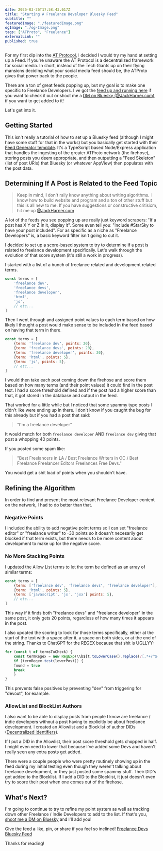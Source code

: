 ```yaml
---
date: 2025-03-26T17:58:43.617Z
title: "Starting A Freelance Developer Bluesky Feed" 
subtitle: ""
featuredImage: "./featuredImage.png"
ogImage: "./og-Image.png"
tags: ["ATProto", "Freelance"]
externalLink: ""
published: true
---
```


For my first dip into the [AT Protocol](https://atproto.com), I decided I would try my hand at setting up a Feed. If you're unaware the AT Protocol is a decentralized framework for social media. In short, instead of the Tech Giants up on their flying mansions deciding what your social media feed should be, the ATProto gives that power back to the people. 

There are a ton of great feeds popping up, but my goal is to make one specific to Freelance Developers. I've got the [feed up and running here](https://bsky.app/profile/renrah.dev/feed/freelanceDevs) if you want to check it out or shoot me a [DM on Bluesky (@JackHarner.com)](https://bsky.app/profile/jackharner.com) if you want to get added to it! 

Let's get into it.

## Getting Started 

This isn't really a tutorial of how to set up a Bluesky feed (although I might have some stuff for that in the works) but you basically get started with their [Feed Generator template](https://github.com/bluesky-social/feed-generator). It's a TypeScript based Node/Express application that handles the ingesting of the greater ATProto network (the firehose), storing posts you deem appropriate, and then outputting a "Feed Skeleton" (list of post URIs) that Bluesky (or whatever AppView) then populates with the post data. 

## Determining If A Post is Related to the Feed Topic

> Keep in mind, I don't rally know anything about writing algorithms. I know how to build website and program and a ton of other stuff but this is all new to me. If you have suggestions or constructive critisicm, hit me up [@JackHarner.com](https://bsky.app/profile/jackharner.com)

A lot of the feeds you see popping up are really just keyword scrapers: "If a post has X Y or Z in it, display it". Some even tell you: "Include #StarSky to have your post included". For as specific as a niche as "Freelance Developers" is, a basic keyword filter isn't going to cut it.

I decided to set up a score-based system to try to determine if a post is related to freelance development specifically. Let's walk through the evolution of that score system (it's still a work in progress).

I started with a list of a bunch of freelance related and development related terms. 

```js
const terms = [
    'freelance dev',
    'freelance devs',
    'freelance developer',
    'html',
    'js',
    // etc...
]
```

Then I went through and assigned point values to each term based on how likely I thought a post would make sense to be included in the feed based on having that term in there. 

```js
const terms = [
    {term: 'freelance dev', points: 20},
    {term: 'freelance devs', points: 20},
    {term: 'freelance developer', points: 20},
    {term: 'html', points: 5},
    {term: 'js', points: 5},
    // etc...
]
```

I would then take each post coming down the firehose and score them based on how many terms (and their point values) it could find in the post text. I had a score threshold defined and if the post had a higher score than that, it got stored in the database and output in the feed.

That worked for a little while but I noticed that some spammy type posts I didn't like were ending up in there. I don't know if you caught the bug for this already but if you had a post that said: 

> "I'm a freelance developer"

It would match for both `freelance developer` AND `freelance dev` giving that post a whopping 40 points. 

If you posted some spam like: 

> "Best Freelancers in LA / Best Freelance Writers in OC / Best Freelance Freelancer Editors Freelances Free Devs."

You would get a shit load of points when you shouldn't have.

## Refining the Algorithm

In order to find and present the most relevant Freelance Developer content on the network, I had to do better than that. 

### Negative Points

I included the ability to add negative point terms so I can set "freelance editor" or "freelance writer" to -30 points so it doesn't necesarily get blocked if that term exists, but there needs to be more content about development to make up for the negative score. 

### No More Stacking Points

I updated the Allow List terms to let the term be defined as an array of similar terms: 

```js
const terms = [
    {term: ['freelance dev', 'freelance devs', 'freelance developer'], points: 20},
    {term: 'html', points: 5},
    {term: ['javascript', 'js', 'jsx'] points: 5},
    // etc...
]
```

This way if it finds both "freelance devs" and "freelance developer" in the same post, it only gets 20 points, regardless of how many times it appears in the post.

I also updated the scoring to look for those terms specifically, either at the start of the text with a space after it, a space on both sides, or at the end of the string. Thanks to ChatGPT for the REGEX because that shit is UGLLYY: 

```js
for (const t of termsToCheck) {
    const termRegex = new RegExp(\\b${t.toLowerCase().replace(/[.*+?^${}()|[\\]\\\\]/g, '\\$&')}\\b)
    if (termRegex.test(lowerPost)) {
    found = true
    break
    }
}
```

This prevents false positives by preventing "dev" from triggering for "devout", for example.

### AllowList and BlockList Authors

I also want to be able to display posts from people I know are freelance / indie developers without a post having to explicitly be about freelance development. I created an Allowlist and a Blocklist of author DIDs ([Decentralized Identifiers](https://en.wikipedia.org/wiki/Decentralized_identifier)).

If I put a DID in the Allowlist, their post score threshold gets chopped in half. I might even need to lower that because I've added some Devs and haven't really seen any extra posts get added. 

There were a couple people who were pretty routinely showing up in the feed during my initial testing even though they weren't talking about freelance development, or they just posted some spammy stuff. Their DID's got added to the Blocklist. If I add a DID to the Blocklist, it just doesn't even try to score their post when one comes out of the firehose.

## What's Next? 

I'm going to continue to try to refine my point system as well as tracking down other Freelance / Indie Developers to add to the list.  If that's you, [shoot me a DM on Bluesky](https://bsky.app/profile/jackharner.com) and I'll add you!

Give the feed a like, pin, or share if you feel so inclined! [Freelance Devs Bluesky Feed](https://bsky.app/profile/renrah.dev/feed/freelanceDevs)

Thanks for reading!